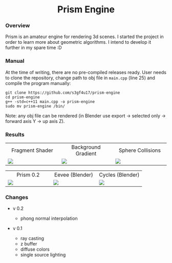 <h1 align="center">Prism Engine</h1>

<h3>Overview</h3>

Prism is an amateur engine for rendering 3d scenes. I started the project in order to learn more about geometric algorithms. I intend to develop it further in my spare time :D

<h3>Manual</h3>

At the time of writing, there are no pre-compiled releases ready. User needs to clone the repository, change path to obj file in `main.cpp` (line 25) and compile the program manually:

```
git clone https://github.com/s3gf4u17/prism-engine
cd prism-engine
g++ -std=c++11 main.cpp -o prism-engine
sudo mv prism-engine /bin/
```

Note: any obj file can be rendered (in Blender use export -> selected only -> forward axis Y -> up axis Z).

<h3>Results</h3>

<table width="100%">
  <tr>
  <td width="33.3%" align="center">Fragment Shader</td>
  <td width="33.3%" align="center">Background Gradient</td>
  <td width="33.3%" align="center">Sphere Collisions</td>
  </tr>
  <tr>
  <td width="33.3%"><img src="https://github.com/s3gf4u17/prism-engine/assets/86662946/6c25fa51-7de8-4997-9fb3-d330b15b3832"/></td>
  <td width="33.3%"><img src="https://github.com/s3gf4u17/prism-engine/assets/86662946/a0c486ba-bcf4-47f8-bca4-bdb0032cec89"/></td>
  <td width="33.3%"><img src="https://github.com/s3gf4u17/prism-engine/assets/86662946/6229ccbf-d507-4610-8064-cb1ec6b2c9f4"/></td>
  </tr>
</table>

<table width="100%">
  <tr>
  <td width="33.3%" align="center">Prism 0.2</td>
  <td width="33.3%" align="center">Eevee (Blender)</td>
  <td width="33.3%" align="center">Cycles (Blender)</td>
  </tr>
  <tr>
  <td width="33.3%"><img src="https://github.com/s3gf4u17/prism-engine/assets/86662946/3a2bcbeb-88ac-44d5-92c6-399085887d66"/></td>
  <td width="33.3%"><img src="https://github.com/s3gf4u17/prism-engine/assets/86662946/b194885e-0ff8-41ea-8703-913d0cc16bef"/></td>
  <td width="33.3%"><img src="https://github.com/s3gf4u17/prism-engine/assets/86662946/e05d29d9-bb47-44ee-b8be-d06fee6e93b6"/></td>
  </tr>
</table>

<h3>Changes</h3>

- v 0.2
  - phong normal interpolation

- v 0.1
  - ray casting
  - z buffer
  - diffuse colors
  - single source lighting
